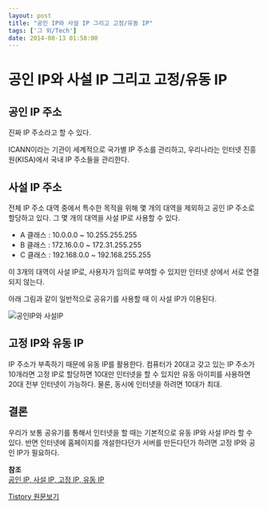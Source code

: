 ```yaml
---
layout: post
title: "공인 IP와 사설 IP 그리고 고정/유동 IP"
tags: ['그 외/Tech']
date: 2014-08-13 01:58:00
---
```

# 공인 IP와 사설 IP 그리고 고정/유동 IP

## 공인 IP 주소

진짜 IP 주소라고 할 수 있다.

ICANN이라는 기관이 세계적으로 국가별 IP 주소를 관리하고, 우리나라는 인터넷 진흥원(KISA)에서 국내 IP 주소들을 관리한다.

## 사설 IP 주소

전체 IP 주소 대역 중에서 특수한 목적을 위해 몇 개의 대역을 제외하고 공인 IP 주소로 할당하고 있다. 그 몇 개의 대역을 사설 IP로 사용할 수 있다.

  * A 클래스 : 10.0.0.0 ~ 10.255.255.255
  * B 클래스 : 172.16.0.0 ~ 172.31.255.255
  * C 클래스 : 192.168.0.0 ~ 192.168.255.255

이 3개의 대역이 사설 IP로, 사용자가 임의로 부여할 수 있지만 인터넷 상에서 서로 연결되지 않는다. 

아래 그림과 같이 일반적으로 공유기를 사용할 때 이 사설 IP가 이용된다.

![공인IP와 사설IP](http://gotocloud.co.kr/wp-content/uploads/2013/03/IP2-300x182.png)

## 고정 IP와 유동 IP

IP 주소가 부족하기 때문에 유동 IP를 활용한다. 컴퓨터가 20대고 갖고 있는 IP 주소가 10개라면 고정 IP로 할당하면 10대만 인터넷을 할 수 있지만 유동 아이피를 사용하면 20대 전부 인터넷이 가능하다. 물론, 동시에 인터넷을 하려면 10대가 최대.

## 결론

우리가 보통 공유기를 통해서 인터넷을 할 때는 기본적으로 유동 IP와 사설 IP라 할 수 있다. 반면 인터넷에 홈페이지를 개설한다던가 서버를 만든다던가 하려면 고정 IP와 공인 IP가 필요하다.

  
  
**참조**  
[공인 IP, 사설 IP, 고정 IP, 유동 IP](http://gotocloud.co.kr/?p=320)


[Tistory 원문보기](http://khanrc.tistory.com/21)
